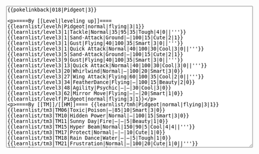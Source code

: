 </p><textarea readonly="" accesskey="," id="wpTextbox1" cols="80" rows="25" style="" class="mw-editfont-monospace" lang="en" dir="ltr" name="wpTextbox1">{{pokelinkback|018|Pidgeot|3}}

====By [[Level|leveling up]]====
{{learnlist/levelh|Pidgeot|normal|flying|3|1}}
{{learnlist/level3|1|Tackle|Normal|35|95|35|Tough|4|0||'''}}
{{learnlist/level3|1|Sand-Attack|Ground|—|100|15|Cute|2|1}}
{{learnlist/level3|1|Gust|Flying|40|100|35|Smart|3|0||'''}}
{{learnlist/level3|1|Quick Attack|Normal|40|100|30|Cool|3|0||'''}}
{{learnlist/level3|5|Sand-Attack|Ground|—|100|15|Cute|2|1}}
{{learnlist/level3|9|Gust|Flying|40|100|35|Smart|3|0||'''}}
{{learnlist/level3|13|Quick Attack|Normal|40|100|30|Cool|3|0||'''}}
{{learnlist/level3|20|Whirlwind|Normal|—|100|20|Smart|3|0}}
{{learnlist/level3|27|Wing Attack|Flying|60|100|35|Cool|2|0||'''}}
{{learnlist/level3|34|FeatherDance|Flying|—|100|15|Beauty|2|0}}
{{learnlist/level3|48|Agility|Psychic|—|—|30|Cool|3|0}}
{{learnlist/level3|62|Mirror Move|Flying|—|—|20|Smart|1|0}}
{{learnlist/levelf|Pidgeot|normal|flying|3|1}}

====By [[TM]]/[[HM]]====
{{learnlist/tmh|Pidgeot|normal|flying|3|1}}
{{learnlist/tm3|TM06|Toxic|Poison|—|85|10|Smart|3|0}}
{{learnlist/tm3|TM10|Hidden Power|Normal|—|100|15|Smart|3|0}}
{{learnlist/tm3|TM11|Sunny Day|Fire|—|—|5|Beauty|1|0}}
{{learnlist/tm3|TM15|Hyper Beam|Normal|150|90|5|Cool|4|4||'''}}
{{learnlist/tm3|TM17|Protect|Normal|—|—|10|Cute|1|0}}
{{learnlist/tm3|TM18|Rain Dance|Water|—|—|5|Tough|1|0}}
{{learnlist/tm3|TM21|Frustration|Normal|—|100|20|Cute|1|0||'''}}
{{learnlist/tm3|TM27|Return|Normal|—|100|20|Cute|1|0||'''}}
{{learnlist/tm3|TM32|Double Team|Normal|—|—|15|Cool|2|0}}
{{learnlist/tm3|TM40|Aerial Ace|Flying|60|—|20|Cool|2|0||'''}}
{{learnlist/tm3|TM42|Facade|Normal|70|100|20|Cute|2|0||'''}}
{{learnlist/tm3|TM43|Secret Power|Normal|70|100|20|Smart|1|0||'''}}
{{learnlist/tm3|TM44|Rest|Psychic|—|—|10|Cute|2|0}}
{{learnlist/tm3|TM45|Attract|Normal|—|100|15|Cute|2|0}}
{{learnlist/tm3|TM46|Thief|Dark|40|100|10|Tough|1|0}}
{{learnlist/tm3|TM47|Steel Wing|Steel|70|90|25|Cool|2|0}}
{{learnlist/tm3|HM02|Fly|Flying|70|95|15|Smart|1|0||'''}}
{{learnlist/tmf|Pidgeot|normal|flying|3|1}}

====By {{pkmn|breeding}}====
{{learnlist/breedh|Pidgeot|normal|flying|3|1}}
{{learnlist/breed3|{{MSP/3|041|Zubat}}{{MSP/3|042|Golbat}}{{MSP/3|169|Crobat}}{{MSP/3|227|Skarmory}}|Air Cutter|Flying|55|95|25|Cool|2|1||'''}}
{{learnlist/breed3|{{MSP/3|198|Murkrow}}|Faint Attack|Dark|60|—|20|Smart|2|0}}
{{learnlist/breed3|{{MSP/3|163|Hoothoot}}{{MSP/3|164|Noctowl}}|Foresight|Normal|—|100|40|Smart|3|0}}
{{learnlist/breed3|{{MSP/3|021|Spearow}}{{MSP/3|022|Fearow}}{{MSP/3|084|Doduo}}{{MSP/3|085|Dodrio}}{{MSP/3|198|Murkrow}}{{MSP/3|278|Wingull}}|Pursuit|Dark|40|100|20|Smart|2|1}}
{{learnlist/breed3|{{MSP/3|227|Skarmory}}|Steel Wing|Steel|70|90|25|Cool|2|0}}
{{learnlist/breedf|Pidgeot|normal|flying|3|1}}

====By [[Move Tutor|tutoring]]====
{{learnlist/tutorh|Pidgeot|normal|flying|3|1}}
{{learnlist/tutor3|Double-Edge|Normal|120|100|15|Tough|6|0||'''|yes|yes|yes}}
{{learnlist/tutor3|Endure|Normal|—|—|10|Tough|2|0|||no|yes|no}}
{{learnlist/tutor3|Mimic|Normal|—|—|10|Cute|1|0|||yes|yes|yes}}
{{learnlist/tutor3|Mud-Slap|Ground|20|100|10|Cute|2|1|||no|yes|no}}
{{learnlist/tutor3|Sky Attack|Flying|140|90|5|Cool|3|0||'''|no|no|yes}}
{{learnlist/tutor3|Sleep Talk|Normal|—|—|10|Cute|3|0|||no|yes|no}}
{{learnlist/tutor3|Snore|Normal|40|100|15|Cute|4|0||'''|no|yes|no}}
{{learnlist/tutor3|Substitute|Normal|—|—|10|Smart|2|0|||yes|yes|yes}}
{{learnlist/tutor3|Swagger|Normal|—|90|15|Cute|2|0|||no|yes|yes}}
{{learnlist/tutor3|Swift|Normal|60|—|20|Cool|2|0||'''|no|yes|no}}
{{learnlist/tutorf|Pidgeot|normal|flying|3|1}}

====By a prior [[evolution]]====
{{Learnlist/prevoh|Pidgeot|Normal|Flying|3|1}}
{{Learnlist/prevo3|017|Pidgeotto|e||||Refresh|Normal|—|—|20|Cute|1|0||XD}}
{{Learnlist/prevof|Pidgeot|Normal|Flying|3|1}}

[[fr:Roucarnage/Génération 3]]
[[it:Pidgeot/Mosse apprese in terza generazione]]
[[ja:ピジョット/第六世代以前のおぼえるわざ]]
[[zh:大比鸟/第三世代招式表]]
